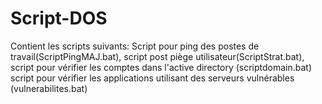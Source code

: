 # Script-DOS
Contient les scripts suivants: Script pour ping des postes de travail(ScriptPingMAJ.bat),
script post piège utilisateur(ScriptStrat.bat), 
script pour vérifier les comptes dans l'active directory (scriptdomain.bat)
script pour vérifier les applications utilisant des serveurs vulnérables (vulnerabilites.bat)
